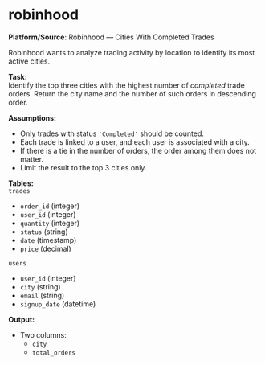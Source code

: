 # robinhood

**Platform/Source**: Robinhood — Cities With Completed Trades

Robinhood wants to analyze trading activity by location to identify its most active cities.

**Task:**  
Identify the top three cities with the highest number of *completed* trade orders. Return the city name and the number of such orders in descending order.

**Assumptions:**  
- Only trades with status `'Completed'` should be counted.
- Each trade is linked to a user, and each user is associated with a city.
- If there is a tie in the number of orders, the order among them does not matter.
- Limit the result to the top 3 cities only.

**Tables:**  
`trades`  
- `order_id` (integer)  
- `user_id` (integer)  
- `quantity` (integer)  
- `status` (string)  
- `date` (timestamp)  
- `price` (decimal)  

`users`  
- `user_id` (integer)  
- `city` (string)  
- `email` (string)  
- `signup_date` (datetime)

**Output:**  
- Two columns:  
  - `city`  
  - `total_orders`
